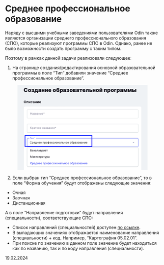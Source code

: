 # Среднее профессиональное образование

Наряду с высшими учебными заведениями пользователями Odin также являются организации среднего профессионального образования (СПО), которые реализуют программы СПО в Odin. Однако, ранее не было возможности создать программу с таким типом.

Поэтому в рамках данной задачи реализовали следующее:

1. На странице создания/редактирования основной образовательной программы в поле “Тип” добавили значение “Среднее профессиональное образование”.

<figure><img src="../../.gitbook/assets/image (886).png" alt=""><figcaption></figcaption></figure>

2. Если выбран тип “Среднее профессиональное образование”, то в поле “Форма обучения” будут отображены следующие значения:

* Очная
* Заочная
* Дистанционная

А в поле “Направление подготовки” будут направления (специальности), соответствующие СПО:

* Список направлений (специальностей) доступен [по ссылке](https://base.garant.ru/70558310/f7ee959fd36b5699076b35abf4f52c5c/).
* В выпадающих значениях отображается наименование направления (специальности) + код. Например, “Картография 05.02.01”.
* При поиске по значению в данном поле значение будет находиться как по названию, так и по коду направления (специальности).

19.02.2024
